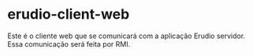 erudio-client-web
=================

Este é o cliente web que se comunicará com a aplicação Erudio servidor. Essa comunicação será feita por RMI.
